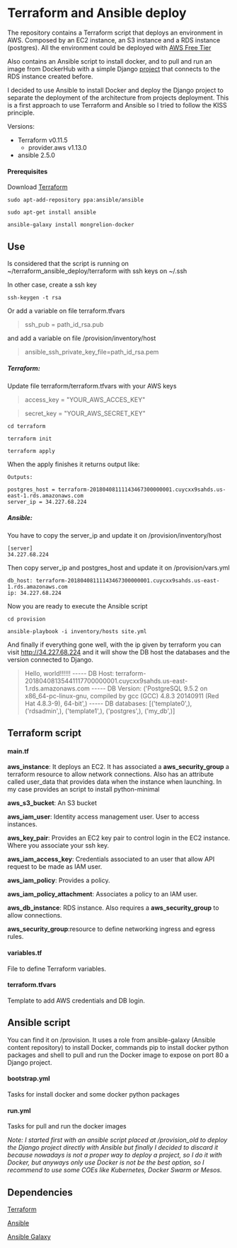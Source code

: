 # Terraform and Ansible deploy #

The repository contains a Terraform script that deploys an environment in AWS. Composed by an
 EC2 instance, an S3 instance and a RDS instance (postgres). All the environment could be deployed with [AWS Free Tier](https://aws.amazon.com/free/)

Also contains an Ansible script to install docker, and to pull and run an image from DockerHub with a simple Django [project](https://github.com/alexisCata/django_helloworld) that connects to the RDS instance created before. 

I decided to use Ansible to install Docker and deploy the Django project to separate the deployment of the architecture from projects deployment.
This is a first approach to use Terraform and Ansible so I tried to follow the KISS principle.

Versions:
- Terraform v0.11.5
    + provider.aws v1.13.0
- ansible 2.5.0


#### Prerequisites

Download [Terraform](https://www.terraform.io/downloads.html)
```
sudo apt-add-repository ppa:ansible/ansible
```
```
sudo apt-get install ansible 
```
```
ansible-galaxy install mongrelion-docker
```


## Use

Is considered that the script is running on ~/terraform_ansible_deploy/terraform with ssh keys on ~/.ssh
 
In other case, create a ssh key 

    ssh-keygen -t rsa
     
Or add a variable on file terraform.tfvars
>ssh_pub = path_id_rsa.pub


and add a variable on file /provision/inventory/host
> ansible_ssh_private_key_file=path_id_rsa.pem

##### Terraform:
Update file terraform/terraform.tfvars with your AWS keys
> access_key = "YOUR_AWS_ACCES_KEY"

> secret_key = "YOUR_AWS_SECRET_KEY"

```
cd terraform
```
```
terraform init
```
```
terraform apply
```
When the apply finishes it returns output like:
```
Outputs:

postgres_host = terraform-20180408111143467300000001.cuycxx9sahds.us-east-1.rds.amazonaws.com
server_ip = 34.227.68.224

```
##### Ansible:

You have to copy the server_ip and update it on /provision/inventory/host
```
[server]
34.227.68.224
```
Then copy server_ip and postgres_host and update it on /provision/vars.yml
```
db_host: terraform-20180408111143467300000001.cuycxx9sahds.us-east-1.rds.amazonaws.com
ip: 34.227.68.224
```
Now you are ready to execute the Ansible script
```
cd provision
```
```
ansible-playbook -i inventory/hosts site.yml
```
And finally if everything gone well, with the ip given by terraform you can visit http://34.227.68.224 and it will show the DB host the databases and the version connected to Django.
>Hello, world!!!!!! ----- DB Host: terraform-20180408135441117700000001.cuycxx9sahds.us-east-1.rds.amazonaws.com ----- DB Version: ('PostgreSQL 9.5.2 on x86_64-pc-linux-gnu, compiled by gcc (GCC) 4.8.3 20140911 (Red Hat 4.8.3-9), 64-bit',) ----- DB databases: [('template0',), ('rdsadmin',), ('template1',), ('postgres',), ('my_db',)]


## Terraform script

#### main.tf

**aws_instance**: It deploys an EC2. It has associated a **aws_security_group** a terraform resource to allow network connections. Also has an attribute called user_data that provides data when the instance when launching. In my case provides an script to install python-minimal

**aws_s3_bucket**: An S3 bucket

**aws_iam_user**: Identity access management user. User to access instances.

**aws_key_pair**: Provides an EC2 key pair to control login in the EC2 instance. Where you associate your ssh key.

**aws_iam_access_key**: Credentials associated to an user that allow API request to be made as IAM user.

**aws_iam_policy**: Provides a policy.

**aws_iam_policy_attachment**: Associates a policy to an IAM user.

**aws_db_instance**: RDS instance. Also requires a **aws_security_group** to allow connections.

**aws_security_group**:resource to define networking ingress and egress rules.

#### variables.tf

File to define Terraform variables.

#### terraform.tfvars

Template to add AWS credentials and DB login.


## Ansible script
You can find it on /provision. It uses a role from ansible-galaxy (Ansible content repository) 
to install Docker, commands pip to install docker python packages and shell to pull and 
run the Docker image to expose on port 80 a Django project.

#### bootstrap.yml
Tasks for install docker and some docker python packages

#### run.yml
Tasks for pull and run the docker images



_Note: I started first with an ansible script placed at /provision_old to deploy the Django project directly with Ansible
but finally I decided to discard it because nowadays is not a proper way to deploy a project, so I do it with Docker, but anyways 
only use Docker is not be the best option, so I recommend to use some COEs like Kubernetes, Docker Swarm or Mesos._

## Dependencies
    
[Terraform](https://www.terraform.io/)

[Ansible](https://www.ansible.com/)

[Ansible Galaxy](https://galaxy.ansible.com/)
